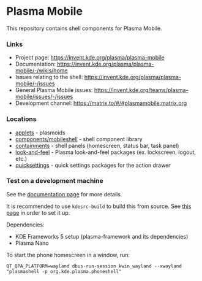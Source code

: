 <!--
- SPDX-FileCopyrightText: None 
- SPDX-License-Identifier: CC0-1.0
-->

# Plasma Mobile

This repository contains shell components for Plasma Mobile.

### Links
* Project page: https://invent.kde.org/plasma/plasma-mobile
* Documentation: https://invent.kde.org/plasma/plasma-mobile/-/wikis/home
* Issues relating to the shell: https://invent.kde.org/plasma/plasma-mobile/-/issues
* General Plasma Mobile issues: https://invent.kde.org/teams/plasma-mobile/issues/-/issues
* Development channel: https://matrix.to/#/#plasmamobile:matrix.org

### Locations
* [applets](applets) - plasmoids
* [components/mobileshell](components/mobileshell) - shell component library
* [containments](containments) - shell panels (homescreen, status bar, task panel)
* [look-and-feel](look-and-feel/contents) - Plasma look-and-feel packages (ex. lockscreen, logout, etc.)
* [quicksettings](quicksettings) - quick settings packages for the action drawer

### Test on a development machine

See the [documentation page](https://invent.kde.org/plasma/plasma-mobile/-/wikis/Building-and-Testing-Locally) for more details.

It is recommended to use `kdesrc-build` to build this from source. See [this page](https://community.kde.org/Get_Involved/development) in order to set it up.

Dependencies:
* KDE Frameworks 5 setup (plasma-framework and its dependencies)
* Plasma Nano

To start the phone homescreen in a window, run:
```
QT_QPA_PLATFORM=wayland dbus-run-session kwin_wayland --xwayland "plasmashell -p org.kde.plasma.phoneshell"
```
